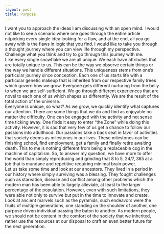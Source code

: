 ```yaml
---
layout: post
title: Purpose
---
```

I want you to approach the ideas I am discussing with an open mind. I would not like to see a scenario where one goes through the entire article nitpicking every single idea looking for a flaw, and at the end, all you go away with is the flaws in logic that you find. I would like to take you through a thought journey where you can view life through my perspective. Challenge what you think and try to go through this journey with me.  
Like every single snowflake we are all unique. We each have attributes that are totally unique to us. This can be the way we observe certain things or the way we handle different situations. This uniqueness stems from one’s particular journey since conception. Each one of us starts life with a particular genetic makeup that is inherited from our respective family trees which govern how we grow. Everyone gets different nurturing from the belly to when we are self-sufficient. We go through different experiences that are novel to each one of us which shapes us differently. We are the result of the total action of the universe.  
Everyone is unique, so what? As we grow, we quickly identify what captures our attention. There are some things that we do and find as enjoyable no matter the difficulty. One can be engaged with the activity and not sense time ticking away. One finds it easy to enter “the Zone” while doing this activity. However, it is sad that very few of us get a chance to follow our passions into adulthood. Our passions take a back seat in favor of activities that society deems as milestones in our lives. These milestones can be finishing school, find employment, get a family and finally retire awaiting death. This to me is nothing different from being a replaceable cog in the machine of capitalism. So, to answer my question, we have more to offer the world than simply reproducing and grinding that 8 to 5, 24/7, 365 at a job that is mundane and repetitive requiring minimal brain power.  
Let us take some time and look at our ancestors. They lived in a period in our history where simply surviving was a blessing. They fought challenges such as starvation, disease and conflict among other problems which the modern man has been able to largely alleviate, at least to the larger percentage of the population. However, even with such limitations, they were able not only to survive but put in the time to innovate and create. Look at ancient marvels such as the pyramids, such endeavors were the fruits of multiple generations, one standing on the shoulder of another, one purpose driven individual passing the baton to another. As modern people, we should not be content in the comfort of the society that we inherited, rather use the resources at our disposal to craft an even better future for the next generation. 


